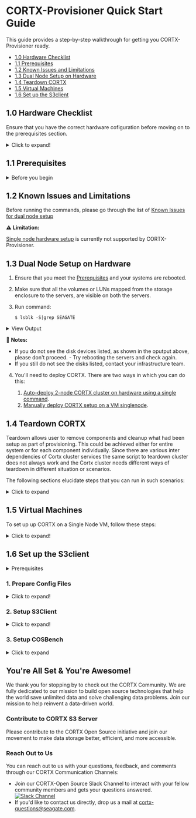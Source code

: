# CORTX-Provisioner Quick Start Guide

This guide provides a step-by-step walkthrough for getting you CORTX-Provisioner ready.

- [1.0 Hardware Checklist](#10-Hardware-Checklist)
- [1.1 Prerequisites](#11-Prerequisites)
- [1.2 Known Issues and Limitations](#12-Known-Issues-and-Limitations)
- [1.3 Dual Node Setup on Hardware](#13-Dual-Node-Setup-on-Hardware)
- [1.4 Teardown CORTX](#14-Teardown-CORTX)
- [1.5 Virtual Machines](#15-Virtual-Machines)
- [1.6 Set up the S3client](#16-Set-up-the-S3client)


## 1.0 Hardware Checklist

Ensure that you have the correct hardware cofiguration before moving on to the prerequisites section.

<details>
  <summary>Click to expand!</summary>
  <p>
    
* [x] Ensure that you are on a Centos 7.7.1908 Operating System.                                                                                                                 

  :page_with_curl: **Notes:** 
  - Install the vanilla OS for Centos 7.7.1908 release. 
  - Ensure you have root credentials.                                      
                                
* [x] Network:                                                                                                
  
  - Single node CORTX setup: Not Applicable
  - Dual node CORTX setup: Ensure that uniform network interfaces are available on both the nodes. 
  
    **Example:** If there are eth0 and eth1 interfaces available on node1, they should be available and have the same names and properties on node2 (subnet, mtu, etc.)  

* [x] Hardware Configuration and Storage:                                                                             
  
  - You'll need a minimum of 2GB space under /opt/ directory or partition.
  - A minimum of two LUNs should be available from the storage controller or two raw disks locally available on the system (one for metadata and one for data.) 
  
* [x] Miscellaneous:
  
- Ensure that your hardware is connected to cortx-storage.colo.seagate.com.
- You'll need internet connectivity to download and install third-party open source softwares. 
- You'll have to open the following ports:                                                                                                
  - 80 haproxy
  - 443 haproxy
  - 8100 CSM        
  
* [x] Disable SE Linux.  

  Follow these steps to disable SE Linux:  
  
  1. Run `$ vi /etc/selinux/config`
  2. Configure SELINUX=disabled in the /etc/selinux/config file using `$ vi /etc/selinux/config` 
  3. Set SELINUX=disabled 
    
      ```shell
    
          # This file controls the state of SELinux on the system.
          # SELINUX= can take one of these three values:
          #     enforcing - SELinux security policy is enforced.
          #     permissive - SELinux prints warnings instead of enforcing.
          #     disabled - No SELinux policy is loaded.
          SELINUX=disabled
          # SELINUXTYPE= can take one of three two values:
          #     targeted - Targeted processes are protected,
          #     minimum - Modification of targeted policy. Only selected processes are protected.
          #     mls - Multi Level Security protection.
          SELINUXTYPE=targeted
      ```  
   4. Restart your node using: 
    
      `$ shutdown -r now`
    
   5. After rebooting your system, confirm that the getenforce command returns a `Disabled` status:
    
      `$ getenforce`
    
* [x] Provision your Controller: ensure that the storage controller attached to the servers is correctly configured with pools and volumes. 

  The Base Command to provision your controller is:
  
  	`./controller-cli.sh host -h '<controller host>' -u <username> -p '<password>'`
  
  	Where:
	- -h: hostname or IP address of controller
  	- -u: Username of the controller
  	- -p: Password for the Username 

   **Usage:** The code below shows the syntax for using the base command: 
    	
	 ```shell
	
	 ./controller-cli.sh host -h 'host.seagate.com' -u admin -p '!admin'
	 ```
	
	 or 
	
	 ```shell
	
	 ./controller-cli.sh host -h '192.168.1.1' -u admin -p '!admin'
	 ```

   **Basic Commands**
   
   1. For help, use:
   
      `./controller-cli.sh host -h 'host.seagate.com' -u admin -p '!admin' -h | --help`
	
   2. To view the details of the provisioning setup present on your storage enclosure, use:
   	      
      `./controller-cli.sh host -h 'host.seagate.com' -u admin -p '!admin' prov -s | --show-prov`
   
   **Controller provisioning**
   
     You can provision the cotroller in two ways:
      
    1. Standard Provisioning: to provision the controller on 'host.seagate.com' with a standard configuration of 2 linear pools with 8 volumes per pool, use:
       
       `./controller-cli.sh host -h 'host.seagate.com' -u admin -p '!admin' prov [-a | --all]`

    2. Custom Provisioning:
       
       1. To provision the controller on 'host.seagate.com' with adapt linear pool dg01, disks range in 0.0-41, and default 8 volumes, use:
       
       	  `./controller-cli.sh host -h 'host.seagate.com' -u admin -p '!admin' prov -t linear -l adapt -m dg01 -d 0.0-41`
       2. To provision the controller on 'host.seagate.com' with raid5 virtual *pool a*, disks range in 0.42-83, and default 8 volumes, use:
       
           `./controller-cli.sh host -h 'host.seagate.com' -u admin -p '!admin' prov -t virtual -l r6 -m a -d 0.42-83`
       3. To provision the controller on 'host.seagate.com' with raid5 virtual *pool b*, disks range in 0.0-9, and 6 volumes, use:
            
	    	`./controller-cli.sh host -h 'host.seagate.com' -u admin -p '!admin' prov -t virtual -l r5 -m b -d 0.0-9 -n 6`
	    
	     	:page_with_curl: **Notes:** 
	        	- -t,-l,-m,-d flags are necessary for custom controller provisioning.
	 		- Supported Custom Parameters:
	   			- Pool-types: linear and virtual
	   			- Levels: r1,r5,r6,r10,r50, and adapt
	   			- Pool-names for virtual pools: a and b 
	   			- Number of volumes: 1,2,3,4,5,6,7, and 8

   4. To eliminate existing standard or custom provisioning on 'host.seagate.com' controller, use:
   
      `./controller-cli.sh host -h 'host.seagate.com' -u admin -p '!admin' prov [-c | --cleanup]`
   
   5. To eliminate existing standard or custom provisioning on 'host.seagate.com' controller, and set up standard provisioning on it, use:
   
      `./controller-cli.sh host -h 'host.seagate.com' -u admin -p '!admin' prov [-c | --cleanup] [-a | --all]`
      
       :page_with_curl: **Note:** You can use the cleanup flag with custom provisioning.
    
    6. To view the details about available disks on storage enclosure, use:
    
       `./controller-cli.sh host -h 'host.seagate.com' -u admin -p '!admin' [-s|--show-disks]`
    7. Print storage enclosure serial number, firmware version, and license details present on controller 'host.seagate.com'
   
       `./controller-cli.sh host -h 'host.seagate.com' -u admin -p '!admin' --show-license` 
    
    </p>
    </details>

## 1.1 Prerequisites

<details>
 <summary>Before you begin</summary>
 <p>
  
  1. Verify and ensure that the IPMI is configured and BMC IPs are assigned on both nodes.
  2. Ensure that you've installed RHEL 7.7 OS and the kernel version is 3.10.0-1062.el7.x86_64. 
  3. Run command `lsb_release -a` to verify that the LSB Module is installed.
  4. Make sure that direct network connection is established between two server nodes for private data network.   
  5. Ensure that SAS connections from controllers to servers are not cross connected.
  6. Verify that the pools and volumes are created on controller and mapped to both the servers. You can do this via controller web-interface from the *Mappings* page.  
  7. For Provisioner to deploy successfully on RHEL servers, you'll need to either enable or disable the subscription manager with standard RHEL and RHEL HA licenses. You'll need to run the CORTX prerequisite script based on the enabled or disabled licenses on your systems. If you are on a CentOS RedHat system, you can directly run the prerequisite script. 
     1. You'll need to check whether licenses are enabled on both the servers. To do that, verifying if the subscription manager is enabled by using:

         ```shell
            $ subscription-manager list | grep Status: | awk '{ print $2 }' 
            && subscription-manager status | grep "Overall Status:" | awk '{ print $3 }'
         ```
          
        **Output**
          
          ```shell
          
            Subscribed  
            Current  
          ```     
          
        - If you get the above output message, then subscription manager is enabled on your system. 
        - If you do not get the above output message, subscription manager is disabled. 
          - Run the following prerequisite script to enable the subscription manager: 
          `$ curl https://raw.githubusercontent.com/Seagate/cortx-prvsnr/Cortx-v1.0.0_Beta/cli/src/cortx-prereqs.sh?token=APVYY2OPAHDGRLHXTBK5KIC7B3DYG -o cortx-prereqs.sh; chmod a+x cortx-prereqs.sh; ./cortx-prereqs.sh --disable-sub-mgr`   
      
     2. Verify if High Availability license is enabled on your system by using:   
      
          `$ subscription-manager repos --list | grep rhel-ha-for-rhel-7-server-rpms`
          
          **Output**
          
          `Repo ID:   rhel-ha-for-rhel-7-server-rpms`
     
        - If the High Availability repository is listed in the output message above, then the High Availability license is also enabled. 
        - If you do not see the High Availability repository listed in the output message, then the High Availability license is not enabled on your system. You can do any one of the following:
          1. Get the High Availability license enabled on both nodes by your Infrastructure team.  
          2. Deploy CORTX with subscription manager disabled on both nodes.   

     3. You can deploy CORTX with or without the subscription manager. Before you deploy CORTX, ensure that: 
        1. You've installed mellanox drivers on both nodes. To install mellanox, run the CORTX prerequisite script:
           
           `curl https://raw.githubusercontent.com/Seagate/cortx-prvsnr/main/cli/src/cortx-prereqs.sh?token=APVYY2KMSGG3FJBCA73EUZC7B3BYG | bash -s`   
         - Once the Mellanox Drivers are installed, your system will reboot. 
         - If Mellanox Drivers are installed on your system already, the system will not reboot. 
        2. Seagate internal repositories are set up manually from `/etc/yum.repos.d/`.
     
        Run the CORTX prerequisite script:
         
         1. To deploy CORTX with the subscription manager enabled, use:   
             1. Navigate to [GitHub](https://github.com/Seagate/cortx-prvsnr).
             2. Select the *DEV* or *BETA* branch. For the latest code, select the *release* branch. 
             3. Click cli and navigate to src.
             4. Click cortx-prereqs.sh and view the RAW file. 
             5. Copy the token link for your Prerequisite script.   
             
                `curl https://raw.githubusercontent.com/Seagate/cortx-prvsnr/main/cli/src/cortx-prereqs.sh?token=APVYY2KMSGG3FJBCA73EUZC7B3BYG | bash -s`   

         2. To deploy CORTX with the subscription manager enabled, use:
        
            `curl https://raw.githubusercontent.com/Seagate/cortx-prvsnr/Cortx-v1.0.0_Beta/cli/src/cortx-prereqs.sh?token=APVYY2OPAHDGRLHXTBK5KIC7B3DYG -o cortx-prereqs.sh; chmod a+x cortx-prereqs.sh; ./cortx-prereqs.sh --disable-sub-mgr`   
      
         :page_with_curl: **Notes:** 
         - You'll need to generate your own tokens for Dev, Release and Beta Builds.
         - To deploy the Beta build, replace `main` with `Cortx-v1.0.0_Beta` in the token url.     

 </p>
 </details>

## 1.2 Known Issues and Limitations

   Before running the commands, please go through the list of [Known Issues for dual node setup](https://github.com/Seagate/cortx-prvsnr/wiki/deploy-eos)

   :warning: **Limitation:** 
   
   [Single node hardware setup](https://github.com/Seagate/cortx-prvsnr/wiki/Single-node-setup) is currently not supported by CORTX-Provisioner. 
  

## 1.3 Dual Node Setup on Hardware

   1. Ensure that you meet the [Prerequisites](#11-Prerequisites) and your systems are rebooted.  
   2. Make sure that all the volumes or LUNs mapped from the storage enclosure to the servers, are visible on both the servers. 
   3. Run command: 
   
      `$ lsblk -S|grep SEAGATE`

<details>
 <summary>View Output</summary>
 <p>
    
 ```shell
    
    [root@sm10-r20 ~]# lsblk -S|grep SEAGATE
    sda  0:0:0:1    disk SEAGATE  5565             G265 sas
    sdb  0:0:0:2    disk SEAGATE  5565             G265 sas
    sdc  0:0:0:3    disk SEAGATE  5565             G265 sas
    sdd  0:0:0:4    disk SEAGATE  5565             G265 sas
    sde  0:0:0:5    disk SEAGATE  5565             G265 sas
    sdf  0:0:0:6    disk SEAGATE  5565             G265 sas
    sdg  0:0:0:7    disk SEAGATE  5565             G265 sas
    sdh  0:0:0:8    disk SEAGATE  5565             G265 sas
    sdi  0:0:1:1    disk SEAGATE  5565             G265 sas
    sdj  0:0:1:2    disk SEAGATE  5565             G265 sas
    sdk  0:0:1:3    disk SEAGATE  5565             G265 sas
    sdl  0:0:1:4    disk SEAGATE  5565             G265 sas
    sdm  0:0:1:5    disk SEAGATE  5565             G265 sas
    sdn  0:0:1:6    disk SEAGATE  5565             G265 sas
    sdo  0:0:1:7    disk SEAGATE  5565             G265 sas
    sdp  0:0:1:8    disk SEAGATE  5565             G265 sas
    [root@sm10-r20 ~]# 
  ```
    
</p>
</details>

   :page_with_curl: **Notes:** 
    
   - If you do not see the disk devices listed, as shown in the oputput above, please don't proceed. 
   	- Try rebooting the servers and check again. 
   - If you still do not see the disks listed, contact your infrastructure team. 
   
   4. You'll need to deploy CORTX. There are two ways in which you can do this:  
   		
	  1. [Auto-deploy 2-node CORTX cluster on hardware using a single command](https://github.com/Seagate/cortx-prvsnr/wiki/Deployment-on-HW_Auto-Deploy).   
	  2. [Manually deploy CORTX setup on a VM singlenode](https://github.com/Seagate/cortx-prvsnr/wiki/Cortx-setup-on-VM-singlenode). 
	  

## 1.4 Teardown CORTX  
  
Teardown allows user to remove components and cleanup what had been setup as part of provisioning. This could be achieved either for entire system or for each component individually. Since there are various inter dependencies of Cortx cluster services the same script to teardown cluster does not always work and the Cortx cluster needs different ways of teardown in different situation or scenarios.  

The following sections elucidate steps that you can run in such scenarios:   

<details>
	<summary>Click to expand</summary>
	<p>
		
#### 1. Teardown cluster when the cluster is unstable and destroy itself is hung:    

A cluster can be unhealthy if:
  - One or more than one services or pcs resources are listed with status as Stopped/Offline   
  - Cluster is in failed-over state.  
  - Cluster is partially teared down  
  - Cluster is teared down in wrong sequence  

In such scenarios the destroy may get stuck somewhere due to some unknown reason. If the destroy is stuck at some point for more that 30 minutes, check what service the salt-minion is running. To do so, keep the destroy running on one session and open another ssh session for the same host (primary) and keep checking the running processes:   

1. Run `$ ps -e f`  - This will list the processes in hierarchical manner 

   Here's a snippet of the ps output:   

  	```shell
  
  		206342 ?        Sl     0:00 /usr/bin/python3.6 -s /usr/bin/salt-minion
  		206465 ?        S      0:00  \_ bash /opt/seagate/cortx/hare/libexec/prov-ha-reset None
  		206510 ?        S      0:00      \_ /usr/bin/python2 -Es /usr/sbin/pcs resource delete c2
  		206516 ?        S      0:00          \_ /usr/sbin/crm_resource --wait
  	```

2. Destroy will run salt commands to teardown the components one after another. Like in above output the salt minion has invoked process 206510 to delete resource c2 ( pcs resource delete c2) which further has invoked process 206516 (crm_resource —wait).

3. To check if it’s proceeding or struck at  process 206516 keep running `ps -e f` command every 2-3 minutes, if it’s proceeding it will list the different  process under salt-minion. If it’s still shows the same command for more than 10-15 minutes it can be assumed that the command is stuck for deleting resource C2. In such scenario, to make destroy proceed ahead kill the stuck process (the last pid in the hierarchy)   
  
  	`$ kill -9 206516`  - this will proceed with destroy.  

4. If it doesn’t, check the processes on second node and follow the same steps mentioned above. Repeat the same process if the destroy is stuck tearing down a next component.
5. Once destroy completes successfully, you'll need to reboot the nodes. 

#### 2. Wipe out everything including provisioner packages:
    
🛑 **Caution:** This will wipe out everything including salt and provisioner packages.

1. To wipe out everything at once, run:

   `$ sh /opt/seagate/cortx/provisioner/cli/destroy`    
  
   :page_with_curl: **NOTE:** You may get some failures, ignore them.  
 
2. Remove Provisioner, salt and cleanup /opt/seagate directory:  
  
    `$ sh /opt/seagate/cortx/provisioner/cli/destroy --remove-prvsnr`  
  
3. Check and confirm if required rpms are removed on both nodes:  
      
   `$ rpm -qa | grep -E "cortx|salt"`  
      
   If any rpms are still there, remove them manually from both nodes:  
   
    ```shell 
     
      	  $ for pkg in `rpm -qa | grep -E "cortx|salt"`; do yum remove -y $pkg; done 
      	  $ rm -rf /etc/salt* && rm -rf /opt/seagate && rm -rf /root/.ssh/*   
     ```  

#### 3. Teardown only Cortx components all at once:
:page_with_curl: **Note:** This will remove all the Cortx components, excluding Provisioner. We've listed the components that will be removed:   

*   CSM  
*   SSPL  
*   HA(corosync pacemaker)  
*   Hare  
*   S3server  
*   Motr  
*   Lustre  
*   Rabbitmq  
*   Kibana  
*   Elasticsearch  
*   Statsd  
*   Openldap  
*   To remove configuration for other system components (cleanup storage partitions, etc), run the command: 
	
	`$ sh /opt/seagate/cortx/provisioner/cli/destroy`  

#### 4. Teardown only specific group components  

   `destroy` now supports tearing down specific group states. Provisioner has grouped up following components states:   

   - iopath-states: lustre, motr, s3server, and hare
   - ha-states: corosync-pacemaker and iostack-ha
   - ctrlpath-states: sspl and csm  

1. To teardown only cortx proprietary components i.e. motr, s3server, hare, sspl & csm, execute:

   `$ sh /opt/seagate/cortx/provisioner/cli/destroy --ctrlpath-states --ha-states --iopath-states`  

2. To teardown a specific group state, run: 

  :warning: **Caution:** It is recommended that you run this command only if you understand the interdependecies between group-states.
  
   1. To teardown only ctrlpath states (sspl, csm) run:  
  
       `$ sh /opt/seagate/cortx/provisioner/cli/destroy --ctrlpath-states`  
     
   2. To teardown only ha states (corosync-pacemaker, iostack-ha) run:  
  
     	`$ sh /opt/seagate/cortx/provisioner/cli/destroy --ha-states`   
     
   3. To teardown only iopath states (lustre, motr, s3server, hare) run: 
  
      	`$ sh /opt/seagate/cortx/provisioner/cli/destroy --iopath-states`  
      
       :page_with_curl: **NOTE:** iopath states has dependency with ha-states, so use it cautiously, like following: 
     
      `$ sh /opt/seagate/cortx/provisioner/cli/destroy --iopath-states --ha-states`  
  
  
#### 5. Reinstall CORTX proprietary components with a different build   

   - The Following steps will re-install proprietary CORTX components like motr, s3server, hare, sspl & csm and;  
   - Keep the provisioner & third party components like haproxy, openldap, etc. as is.  
  
     :page_with_curl: **Notes:** 
  
      - Due to interdependency of the Cortx components, it's advised to do it only if you have the knowledge of component dependencies.  
      - If the new build has provisioner changes that are required for some component then this is not recommended.  

  1. To teardown only Cortx proprietary components i.e. motr, s3server, hare, sspl & csm, execute:
  
     `$ sh /opt/seagate/cortx/provisioner/cli/destroy --ctrlpath-states --ha-states --iopath-states`  
     
      1. To cleanup the failed services, run
       
       	  `$ systemctl reset-failed`  
  
      2. To update new target_build in release.sls. if you want to install cortx compononts from some other build.  

    	 ```shell
    
    	      $ cat /opt/seagate/cortx/provisioner/pillar/components/release.sls | grep target_build
              target_build: http://cortx-storage.colo.seagate.com/releases/eos/github/release/prod/  
         ```  

  2. Ensure all prerequisites services are up and running:  
  
    	`$ for service in firewalld slapd haproxy kibana elasticsearch statsd rabbitmq-server; do echo "$service"; salt '*' service.start $service; done`  
    
     :page_with_curl: **Note:** If any service is not started (reported False in above command), troubleshoot why it is failing to start. Fix it and then move to the next step.  
  
  3. Re-deploy CORTX proprietary components with the target build updated in release.sls file in previous step:
  
    	`$ /opt/seagate/cortx/provisioner/cli/deploy --iopath-states --ha-states --ctrlpath-states`    

  4. Check if the cluster has started: 
    
    	`$ pcs cluster status`  

  5. Check if all the services in cluster are running: 
    
    	`$ pcs status` - the pcs status should show all the services started and cluster online.

  6. Check if all required services are up and running:  
  
     `$ for service in firewalld slapd haproxy s3authserver lnet kibana elasticsearch statsd rabbitmq-server csm_web csm_agent sspl-ll pcsd ; do echo "$service"; salt '*' service.status $service; done`  

#### 6. For Advanced users - to teardown the installed CORTX components individually using salt commands: 

   :page_with_curl: **Note:** Removing individual components one by one will break the Cortx cluster run only if you know what you are doing.
   
   Execute the following command(s) to tear down the cortx components one by one:

  1. Remove Management stack  
  
     ```
     
       $ salt '*' state.apply components.csm.teardown
       $ salt '*' state.apply components.sspl.teardown
     ```

  2. Remove Data stack  
     
     ```
       $ salt '*' state.apply components.ha.iostack-ha.teardown
       $ salt '*' state.apply components.hare.teardown
       $ salt '*' state.apply components.s3server.teardown
       $ salt '*' state.apply components.motr.teardown
     ```
     
  3. Remove pre-reqs  
  
     ```
       $ salt '*' state.apply components.ha.haproxy.teardown
       $ salt '*' state.apply components.ha.corosync-pacemaker.teardown
       $ salt '*' state.apply components.misc_pkgs.openldap.teardown
       $ salt '*' state.apply components.misc_pkgs.statsd.teardown
       $ salt '*' state.apply components.misc_pkgs.rabbitmq.teardown
       $ salt '*' state.apply components.misc_pkgs.nodejs.teardown
       $ salt '*' state.apply components.misc_pkgs.kibana.teardown
       $ salt '*' state.apply components.misc_pkgs.elasticsearch.teardown
       $ salt '*' state.apply components.misc_pkgs.ssl_certs.teardown
     ```
     
     </p>
     </details>
  
## 1.5 Virtual Machines
  
   To set up up CORTX on a Single Node VM, follow these steps:
   
   <details>
	<summary>Click to expand!</summary>
	<p>
		
   1. Install Provisioner CLI rpm (cortx-prvsnr-cli) from from the CORTX release repo:   
       
       `$ yum install -y http://cortx-storage.colo.seagate.com/releases/eos/integration/centos-7.7.1908/last_successful/$(curl -s http://cortx-storage.colo.seagate.com/releases/eos/integration/centos-7.7.1908/last_successful/|grep eos-prvsnr-cli-1.0.0| sed 's/<\/*[^>]*>//g'|cut -d' ' -f1)`  
       
   2. Modify contents of file on primary node as suggested below:
   
      `/root/.ssh/config` 

    	```
           Host srvnode-1 <node-1 hostname> <node-1 fqdn>
           HostName <node-1 hostname or mgmt IP>
           User root
           UserKnownHostsFile /dev/null
           StrictHostKeyChecking no
           IdentityFile /root/.ssh/id_rsa_prvsnr
           IdentitiesOnly yes
        ```
    
   3. Execute setup-provisioner script: 
   
      `$ sh /opt/seagate/cortx/provisioner/cli/setup-provisioner -S`  

      :page_with_curl: **Note:** Check `--help` option in setup-provisioner for detailed usage information.
      
   4. Confirm whether the setup-provisioner has established the master-minion communication successfully:     
      
       ```
         $ salt srvnode-1 test.ping  
         srvnode-1:  
         True  
       ```
      
      It should return True for srvnode-1 as shown above. 
      
   5. Install multipath and configure if you are provisioning Hardware:
    
      `$ salt "srvnode-1" state.apply components.system.storage.multipath`  

      **Checklist**  
    
      * [x]  Ensure that you've created volumes on storage and these volumes are available for multipath config.
      * [x]  Verify that the SAS cabling is functional.
  
  6. Prepare the CORTX deployment configuration file: cluster.sls
    
      ```
    	  WIP:  
          1. Auto-update hostname in /opt/seagate/cortx/provisioner/pillar/components/cluster.sls 
          2. Auto-update section ['cluster']['storage_enclosure'] once inband is setup between server and storage.
          3. Freeze section ['cluster']['srvnode-1']['network'] to use mgmt0 and data0 established using kickstart
       ```
      **Example:** hostname of server node, network interface for management, and data channels, storage enclosure details, etc.  
    
       1. Check network interfaces:
          
	  1. To get interfaces:
	 
             `$ ip a`  
	     
	  2. To get route or gateway info:
	  
	     `$ ip r`  
	     
	    	**Output:** 
		
		 ```shell
		 
		   [root@eos-democ-197 /]# ip r
                   default via 10.230.160.1 dev eth0 proto dhcp metric 100 
                   10.230.160.0/21 dev eth0 proto kernel scope link src 10.230.161.141 metric 100 
                   192.168.0.0/24 dev eth1 proto kernel scope link src 192.168.0.194 metric 101
		   ```
	    :page_with_curl: **Notes:**
	    - Identify the network interfaces to be used for mgmt and data channels.
	    - If *data0* and *mgmt0* interfaces are not available on the system, any other interface name can also be provided.
	    	- **Example:** *eth0* for *mgmt0* and *eth1* for *data0*.  
	  
	  3. Update network interfaces, netmask and gateway under section  
	
  
         ```shell
	 
          network:
            mgmt_nw:                  # Management network interfaces
              iface:
                - eno1
                - eno2
              ipaddr: 
              netmask: 
            data_nw:                  # Data network interfaces
              iface: 
                - enp175s0f0
                - enp175s0f0
              ipaddr: 172.19.10.101
              netmask: 255.255.255.0
            gateway_ip: 10.230.160.1              # Gateway IP of network
          ```  
   
   	   4. If you find bond0 already configured, just update the interfaces as below:
	    
          ```
          network:
            mgmt_nw:                  # Management network interfaces
              iface:
                - eno1
              ipaddr: 
              netmask: 
            data_nw:                  # Data network interfaces
              iface: 
                - bond0
              ipaddr:
              netmask: 255.255.255.0
            gateway_ip: 10.230.160.1              # Gateway IP of network
          ```  

    	5. Update *cluster.sls* to provide above details:
	
			`$ vi /opt/seagate/cortx/provisioner/pillar/components/cluster.sls`
	    
	    	:page_with_curl: **Note:** The reference template for single node can be seen at: 											
		
			`/opt/seagate/cortx/provisioner/pillar/components/samples/singlenode.cluster.sls`

			A sample *cluster.sls* for single node EOS deployment might look like this: 
			
			```shell
     
        		cluster:
          		type: single                           # single/ees/ecs
          		node_list: - srvnode-1
          		srvnode-1:
            		hostname: srvnode-1
            		is_primary: true
            		network:
              		mgmt_nw:                  # Management network interfaces
                		iface:	- eth0
                		ipaddr: 
                		netmask: 255.255.255.0
              		data_nw:                  # Data network interfaces
                		iface: - eth1
                		ipaddr: 
                		netmask: 255.255.255.0
              		floating_ip:
              		gateway_ip:               # Gateway IP of network
            		storage:
              		metadata_device:                # Device for /var/mero and possibly SWAP - /dev/sdb
              		data_devices:                   # Data device/LUN from storage enclosure - /dev/sdc
          		storage_enclosure:
            		id: storage_node_1            # equivalent to fqdn for server node
            		type: 5U84                    # Type of enclosure. E.g. 5U84/PODS
            		controller:
              		type: gallium               # Type of controller on storage node. E.g. gallium/indium/sati
              		primary_mc:
                		ip: 127.0.0.1
                		port: 80
              		secondary_mc:
                		ip: 127.0.0.1
                		port: 80
              		user: user
              		password: 'passwd'
 		    ```
	
 			:page_with_curl: **NoteS**: 
			- Values above should be based on target primary or secondary node and leave any other values intact.
			- Failing to provide these details correctly  may result in cluster deployment failure.  

7.  Provide target build for cortx components:

    1. By defualt the target build is last_successful, it is mentioned in the release.sls file as shown below:  
    
    	```shell
    
    		$ cat /opt/seagate/cortx/provisioner/pillar/components/release.sls  
    		cortx_release:
          		target_build: integration/centos-7.7.1908/last_successful  
    	 ```  
    
    2. If you want to change the target build, update this file to provide the build of your choice against *target_build* field in this file  
    
    	```
    	WIP:
      	Release parameter would be accepted as CLI argument for setup-provisioner script as:
      	sh /opt/seagate/cortx/provisioner/cli/setup-provisioner -S --release <build_number>
    	```
	
8.  Setup network bonding:

    :page_with_curl: **Notes**: Currently we lack the confidence for management interface bonding and do not recommend that although the step has been mentioned below:  
    
       1. Setup network and bond data network
	
	   		`$ salt "*" state.apply components.system.network`
		
       2.  Setup network and bond management network. It's crucial to provide correct gateway value in *cluster.sls* for management network to come-up post bonding.
      		
			`$ salt "*" state.apply components.system.network.management`
		
       3. Deploy the single node cluster using `deploy` command:
       
			`$ sh /opt/seagate/cortx/provisioner/cli/deploy -S`  
   
   </p>
   </details>	
  
## 1.6 Set up the S3client   

<details>
	<summary>Prerequisites</summary>
	<p>

Before proceeding with Server setup ensure you have:  
- [Vagrant Setup](https://github.com/Seagate/cortx-prvsnr/wiki/Vagrant-Setup)
- [SaltStack Setup](https://github.com/Seagate/cortx-prvsnr/wiki/SaltStack-Setup)

</p>
</details>

### 1. Prepare Config Files

<details>
	<summary>Click to expand!</summary>
	<p>

1. S3Client provisioning refers to the required data in _pillar/components/s3client.sls_.

	```shell

		s3client:
  		  s3server:
    		    fqdn: srvnode-1
    		    ip: 127.0.0.1        # Optional if FQDN is under DNS
  		access_key: 2lB1wnQKSw2gehG68SzHwA
  		secret_key: Z/xFyapiUnfUBGAXsK+DdJbrQEEyyTie5+uOylO0
  		region: US
  		output: text      # json/text/table
  		s3endpoint: s3.seagate.com
	```  
		
	**Or**

- Run script to set the s3client config:

	```python
	
	$ cd /opt/seagate/cortx/provisioner  
	$ python3 ./utils/configure-eos.py --show-s3client-file-format
	$ python3 ./utils/configure-eos.py --s3client-file <yaml_file_generated_based_on_output_above>
	```
2. Set target release version to be installed:

	`$ cat <prvsnr source>/pillar/components/release.sls`
	
	**Output**
	
	```
	
	   release:
	       target_build: last_successful
	```
	     
**OR**  

- Run script to set the release tag:  

	`$ python <prvsnr source>/utils/configure-eos.py --release ees1.0.0-PI.1-sprint2`  
	
</p>
</details>

### 2. Setup S3Client

<details>
	<summary>Click to expand!</summary>
	<p>
		
   1. Execute Salt formula to setup: `$ salt-call state.apply components.s3clients`  

      - This implicitly installs:  
      	- S3IAMCLI
	- S3Cmd
	- AWSCLI
   2. To uninstall salt formula setup: `$ salt-call --local state.apply components.s3clients.teardown`

#### Independent Setup

###### 1. S3Cmd

1. To setup S3Cmd: 

	`$ salt-call --local state.apply components.s3client.s3cmd`
	
2. To teardown:  

	`$ salt-call --local state.apply components.s3client.s3cmd.teardown`

###### 2. AWSCli

1. To setup AWSCli: 

	`$ salt-call --local state.apply components.s3client.awscli`
	
2. To teardown:  

	`$ salt-call --local state.apply components.s3client.awscli.teardown`
	
</p>
</details>

### 3. Setup COSBench

<details>
	<summary>Click to expand</summary>
	<p>
		
1. To setup COSBench: `$ salt-call --local state.apply components.performance_testing.cosbench`
2. To teardown: `$ salt-call --local state.apply components.performance_testing.cosbench.teardown`

</p>
</details>

## You're All Set & You're Awesome!

We thank you for stopping by to check out the CORTX Community. We are fully dedicated to our mission to build open source technologies that help the world save unlimited data and solve challenging data problems. Join our mission to help reinvent a data-driven world. 

### Contribute to CORTX S3 Server

Please contribute to the CORTX Open Source initiative and join our movement to make data storage better, efficient, and more accessible.

### Reach Out to Us

You can reach out to us with your questions, feedback, and comments through our CORTX Communication Channels:

- Join our CORTX-Open Source Slack Channel to interact with your fellow community members and gets your questions answered. [![Slack Channel](https://img.shields.io/badge/chat-on%20Slack-blue)](https://join.slack.com/t/cortxcommunity/shared_invite/zt-femhm3zm-yiCs5V9NBxh89a_709FFXQ?)
- If you'd like to contact us directly, drop us a mail at cortx-questions@seagate.com.
